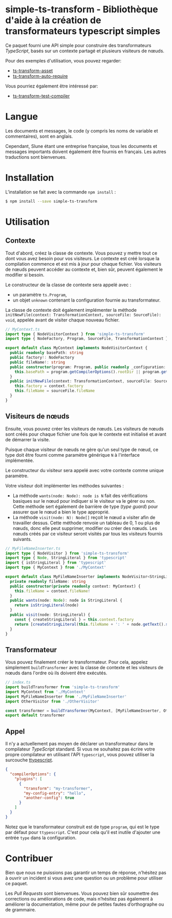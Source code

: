 # simple-ts-transform - Bibliothèque d'aide à la création de transformateurs typescript simples

Ce paquet fourni une API simple pour construire des transformateurs _TypeScript_, basés sur un contexte partagé et plusieurs visiteurs de nœuds.

Pour des exemples d'utilisation, vous pouvez regarder:

- [ts-transform-asset](https://github.com/slune-org/ts-transform-asset)
- [ts-transform-auto-require](https://github.com/slune-org/ts-transform-auto-require)

Vous pourriez également être intéressé par:

- [ts-transform-test-compiler](https://github.com/slune-org/ts-transform-test-compiler)

# Langue

Les documents et messages, le code (y compris les noms de variable et commentaires), sont en anglais.

Cependant, Slune étant une entreprise française, tous les documents et messages importants doivent également être fournis en français. Les autres traductions sont bienvenues.

# Installation

L’installation se fait avec la commande `npm install` :

```bash
$ npm install --save simple-ts-transform
```

# Utilisation

## Contexte

Tout d'abord, créez la classe de contexte. Vous pouvez y mettre tout ce dont vous avez besoin pour vos visiteurs. Le contexte est créé lorsque la compilation commence et est mis à jour pour chaque fichier. Vos visiteurs de nœuds peuvent accéder au contexte et, bien sûr, peuvent également le modifier si besoin.

Le constructeur de la classe de contexte sera appelé avec :

- un paramètre `ts.Program`,
- un objet `unknown` contenant la configuration fournie au transformateur.

La classe de contexte doit également implémenter la méthode `initNewFile(context: TransformationContext, sourceFile: SourceFile): void`, appelée avant de visiter chaque nouveau fichier.

```typescript
// MyContext.ts
import type { NodeVisitorContext } from 'simple-ts-transform'
import type { NodeFactory, Program, SourceFile, TransformationContext } from 'typescript'

export default class MyContext implements NodeVisitorContext {
  public readonly basePath: string
  public factory!: NodeFactory
  public fileName!: string
  public constructor(program: Program, public readonly _configuration: unknown) {
    this.basePath = program.getCompilerOptions().rootDir || program.getCurrentDirectory()
  }
  public initNewFile(context: TransformationContext, sourceFile: SourceFile): void {
    this.factory = context.factory
    this.fileName = sourceFile.fileName
  }
}
```

## Visiteurs de nœuds

Ensuite, vous pouvez créer les visiteurs de nœuds. Les visiteurs de nœuds sont créés pour chaque fichier une fois que le contexte est initialisé et avant de démarrer la visite.

Puisque chaque visiteur de nœuds ne gère qu'un seul type de nœud, ce type doit être fourni comme paramètre générique `N` à l'interface implémentée.

Le constructeur du visiteur sera appelé avec votre contexte comme unique paramètre.

Votre visiteur doit implémenter les méthodes suivantes :

- La méthode `wants(node: Node): node is N` fait des vérifications basiques sur le nœud pour indiquer si le visiteur va le gérer ou non. Cette méthode sert également de barrière de type (_type guard_) pour assurer que le nœud a bien le type approprié.
- La méthode `visit(node: N): Node[]` reçoit le nœud a visiter afin de travailler dessus. Cette méthode renvoie un tableau de 0, 1 ou plus de nœuds, donc elle peut supprimer, modifier ou créer des nœuds. Les nœuds créés par ce visiteur seront visités par tous les visiteurs fournis suivants.

```typescript
// MyFileNameInserter.ts
import type { NodeVisitor } from 'simple-ts-transform'
import type { Node, StringLiteral } from 'typescript'
import { isStringLiteral } from 'typescript'
import type { MyContext } from './MyContext'

export default class MyFileNameInserter implements NodeVisitor<StringLiteral> {
  private readonly fileName: string
  public constructor(private readonly context: MyContext) {
    this.fileName = context.fileName!
  }
  public wants(node: Node): node is StringLiteral {
    return isStringLiteral(node)
  }
  public visit(node: StringLiteral) {
    const { createStringLiteral } = this.context.factory
    return [createStringLiteral(this.fileName + ': ' + node.getText().slice(1, -1)]
  }
}
```

## Transformateur

Vous pouvez finalement créer le transformateur. Pour cela, appelez simplement `buildTransformer` avec la classe de contexte et les visiteurs de nœuds dans l'ordre où ils doivent être exécutés.

```typescript
// index.ts
import buildTransformer from 'simple-ts-transform'
import MyContext from './MyContext'
import MyFileNameInserter from './MyFileNameInserter'
import OtherVisitor from './OtherVisitor'

const transformer = buildTransformer(MyContext, [MyFileNameInserter, OtherVisitor])
export default transformer
```

## Appel

Il n'y a actuellement pas moyen de déclarer un transformateur dans le compilateur _TypeScript_ standard. Si vous ne souhaitez pas écrire votre propre compilateur en utilisant l'API `typescript`, vous pouvez utiliser la surcouche [ttypescript](https://www.npmjs.com/package/ttypescript).

```json
{
  "compilerOptions": {
    "plugins": [
      {
        "transform": "my-transformer",
        "my-config-entry": "hello",
        "another-config": true
      }
    ]
  }
}
```

Notez que le transformateur construit est de type `program`, qui est le type par défaut pour `ttypescript`. C'est pour cela qu'il est inutile d'ajouter une entrée `type` dans la configuration.

# Contribuer

Bien que nous ne puissions pas garantir un temps de réponse, n’hésitez pas à ouvrir un incident si vous avez une question ou un problème pour utiliser ce paquet.

Les _Pull Requests_ sont bienvenues. Vous pouvez bien sûr soumettre des corrections ou améliorations de code, mais n’hésitez pas également à améliorer la documentation, même pour de petites fautes d’orthographe ou de grammaire.
